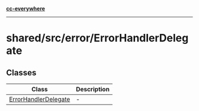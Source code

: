 [**cc-everywhere**](../../../../index.md)

***

# shared/src/error/ErrorHandlerDelegate

## Classes

| Class | Description |
| ------ | ------ |
| [ErrorHandlerDelegate](../error-handler-delegate/classes/error-handler-delegate.md) | - |
